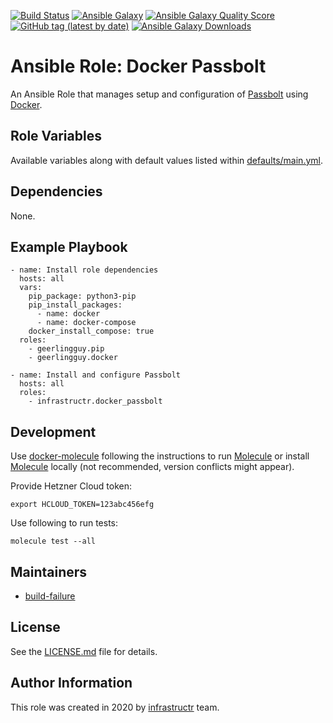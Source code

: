[![Build Status](https://travis-ci.org/infrastructr/ansible-role-docker-passbolt.svg?branch=master)](https://travis-ci.org/infrastructr/ansible-role-docker-passbolt)
[![Ansible Galaxy](https://img.shields.io/badge/role-infrastructr.docker_passbolt-blue.svg)](https://galaxy.ansible.com/infrastructr/docker_passbolt/)
[![Ansible Galaxy Quality Score](https://img.shields.io/ansible/quality/50417)](https://galaxy.ansible.com/infrastructr/docker_passbolt/)
[![GitHub tag (latest by date)](https://img.shields.io/github/v/tag/infrastructr/ansible-role-docker-passbolt)](https://galaxy.ansible.com/infrastructr/docker_passbolt)
[![Ansible Galaxy Downloads](https://img.shields.io/ansible/role/d/50417.svg?color=blue)](https://galaxy.ansible.com/infrastructr/docker_passbolt/)

# Ansible Role: Docker Passbolt

An Ansible Role that manages setup and configuration of [Passbolt](https://passbolt.com/) using [Docker](https://www.docker.com/).

## Role Variables

Available variables along with default values listed within [defaults/main.yml](defaults/main.yml).

## Dependencies

None.

## Example Playbook

    - name: Install role dependencies
      hosts: all
      vars:
        pip_package: python3-pip
        pip_install_packages:
          - name: docker
          - name: docker-compose
        docker_install_compose: true
      roles:
        - geerlingguy.pip
        - geerlingguy.docker

    - name: Install and configure Passbolt
      hosts: all
      roles:
        - infrastructr.docker_passbolt

## Development

Use [docker-molecule](https://github.com/infrastructr/docker-molecule) following the instructions to run [Molecule](https://molecule.readthedocs.io/en/stable/)
or install [Molecule](https://molecule.readthedocs.io/en/stable/) locally (not recommended, version conflicts might appear).

Provide Hetzner Cloud token:

    export HCLOUD_TOKEN=123abc456efg

Use following to run tests:

    molecule test --all

## Maintainers

- [build-failure](https://github.com/build-failure)

## License

See the [LICENSE.md](LICENSE.md) file for details.

## Author Information

This role was created in 2020 by [infrastructr](https://github.com/infrastructr) team.
